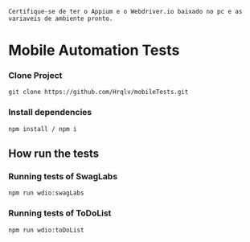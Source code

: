 ```
Certifique-se de ter o Appium e o Webdriver.io baixado no pc e as variaveis de ambiente pronto. 
```

# Mobile Automation Tests

### Clone Project 

```
git clone https://github.com/Hrqlv/mobileTests.git
```
### Install dependencies

```
npm install / npm i
```

## How run the tests

### Running tests of SwagLabs
```
npm run wdio:swagLabs
```
### Running tests of ToDoList
```
npm run wdio:toDoList
```